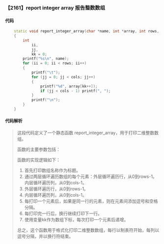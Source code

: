 ### 【2161】report integer array 报告整数数组

#### 代码

```cpp
    static void report_integer_array(char *name, int *array, int rows, int cols)  
    {  
        int  
            ii,  
            jj,  
            kk = 0;  
        printf("%s\n", name);  
        for (ii = 0; ii < rows; ii++)  
        {  
            printf("\t");  
            for (jj = 0; jj < cols; jj++)  
            {  
                printf("%d", array[kk++]);  
                if (jj < cols - 1) printf(", ");  
            }  
            printf("\n");  
        }  
    }

```

#### 代码解析

> 这段代码定义了一个静态函数 report_integer_array，用于打印二维整数数组。
>
> 函数的主要参数包括：
>
> 函数的实现逻辑如下：
>
> 1. 首先打印数组名称作为标题。
> 2. 通过两层循环遍历数组的每个元素：外层循环遍历行，从0到rows-1。内层循环遍历列，从0到cols-1。
> 3. 外层循环遍历行，从0到rows-1。
> 4. 内层循环遍历列，从0到cols-1。
> 5. 每打印一个元素后，如果是同一行的元素，则在元素间添加逗号和空格分隔。
> 6. 每打印完一行后，换行继续打印下一行。
> 7. 使用变量kk作为数组下标，每次打印一个元素后递增。
>
> 总之，这个函数用于格式化打印二维整数数组，每行以制表符开始，每列以逗号分隔，并以换行符结束。
>
